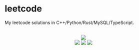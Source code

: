 # leetcode
My leetcode solutions in C++/Python/Rust/MySQL/TypeScript.

<div align="center">
<br/>
<img src="https://img.shields.io/badge/Solved-716/3230%20=%2022%25-blue.svg?style=flat-square" />
<br/>
<img src="https://img.shields.io/badge/Easy-292/813-5CB85D.svg?style=flat-square" />
<img src="https://img.shields.io/badge/Medium-332/1697-F0AE4E.svg?style=flat-square" />
<img src="https://img.shields.io/badge/Hard-92/720-D95450.svg?style=flat-square" />
</div>